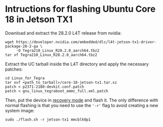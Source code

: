# Intructions for flashing Ubuntu Core 18 in Jetson TX1

Download and extract the 28.2.0 L4T release from nvidia:

```
wget https://developer.nvidia.com/embedded/dlc/l4t-jetson-tx1-driver-package-28-2-ga \
     -O Tegra210_Linux_R28.2.0_aarch64.tbz2
tar xf Tegra210_Linux_R28.2.0_aarch64.tbz2
```

Extract the UC tarball inside the L4T directory and apply the
necessary patches:

```
cd Linux_for_Tegra
tar xvf <path_to_tarball>/core-18-jetson-tx1.tar.xz
patch < p2371-2180-devkit.conf.patch
patch < gnu_linux_tegraboot_emmc_full.xml.patch
```

Then, put the device in [recovery mode](https://docs.nvidia.com/jetson/archives/l4t-archived/l4t-282/index.html#page/Tegra%2520Linux%2520Driver%2520Package%2520Development%2520Guide%2Fflashing.html)
and flash it. The only difference with normal flashing is that you need
to use the `'-r'` flag to avoid creating a new system image:

`sudo ./flash.sh -r jetson-tx1 mmcblk0p1`
